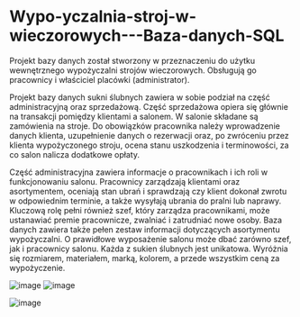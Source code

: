 # Wypo-yczalnia-stroj-w-wieczorowych---Baza-danych-SQL

Projekt bazy danych został stworzony w przeznaczeniu do użytku wewnętrznego wypożyczalni 
strojów wieczorowych. Obsługują go pracownicy i właściciel placówki (administrator).

Projekt bazy danych sukni ślubnych zawiera w sobie podział na część administracyjną oraz 
sprzedażową. Część sprzedażowa opiera się głównie na transakcji pomiędzy klientami a 
salonem.
W salonie składane są zamówienia na stroje. Do obowiązków pracownika należy 
wprowadzenie danych klienta, uzupełnienie danych o rezerwacji oraz, po zwróceniu przez 
klienta wypożyczonego stroju, ocena stanu uszkodzenia i terminowości, za co salon nalicza 
dodatkowe opłaty.

Część administracyjna zawiera informacje o pracownikach i ich roli w funkcjonowaniu salonu. 
Pracownicy zarządzają klientami oraz asortymentem, oceniają stan ubrań i sprawdzają czy 
klient dokonał zwrotu w odpowiednim terminie, a także wysyłają ubrania do pralni lub 
naprawy.
Kluczową rolę pełni również szef, który zarządza pracownikami, może ustanawiać 
premie pracownicze, zwalniać i zatrudniać nowe osoby.
Baza danych zawiera także pełen zestaw informacji dotyczących asortymentu wypożyczalni. O 
prawidłowe wyposażenie salonu może dbać zarówno szef, jak i pracownicy salonu.
Każda z sukien ślubnych jest unikatowa. Wyróżnia się rozmiarem, materiałem, marką, kolorem, a 
przede wszystkim ceną za wypożyczenie. 

![image](https://github.com/kaszostak/Wypo-yczalnia-stroj-w-wieczorowych---Baza-danych-SQL/assets/161257246/822c0eaa-2fe5-4163-894c-16445fa89032)
![image](https://github.com/kaszostak/Wypo-yczalnia-stroj-w-wieczorowych---Baza-danych-SQL/assets/161257246/af3aacb5-419f-4bdf-8be1-040ffe02c960)


![image](https://github.com/kaszostak/Wypo-yczalnia-stroj-w-wieczorowych---Baza-danych-SQL/assets/161257246/79a421bf-3848-4182-98ec-87b8f5692d4b)

